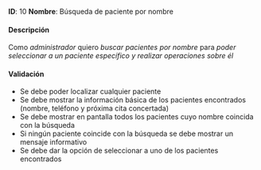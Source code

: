**ID**: 10
**Nombre**: Búsqueda de paciente por nombre

#### Descripción

Como *administrador* quiero *buscar pacientes por nombre* para *poder seleccionar a un paciente específico y realizar operaciones sobre él*

#### Validación

* Se debe poder localizar cualquier paciente
* Se debe mostrar la información básica de los pacientes encontrados (nombre, teléfono y próxima cita concertada)
* Se debe mostrar en pantalla todos los pacientes cuyo nombre coincida con la búsqueda
* Si ningún paciente coincide con la búsqueda se debe mostrar un mensaje informativo
* Se debe dar la opción de seleccionar a uno de los pacientes encontrados
